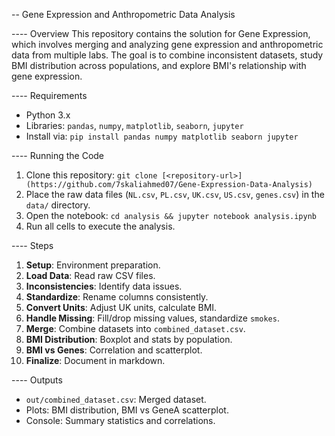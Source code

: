 -- Gene Expression and Anthropometric Data Analysis

---- Overview
This repository contains the solution for Gene Expression, which involves merging and analyzing gene expression and anthropometric data from multiple labs. The goal is to combine inconsistent datasets, study BMI distribution across populations, and explore BMI's relationship with gene expression.


---- Requirements
- Python 3.x
- Libraries: `pandas`, `numpy`, `matplotlib`, `seaborn`, `jupyter`
- Install via: `pip install pandas numpy matplotlib seaborn jupyter`

---- Running the Code
1. Clone this repository: `git clone [<repository-url>](https://github.com/7skaliahmed07/Gene-Expression-Data-Analysis)`
2. Place the raw data files (`NL.csv`, `PL.csv`, `UK.csv`, `US.csv`, `genes.csv`) in the `data/` directory.
3. Open the notebook: `cd analysis && jupyter notebook analysis.ipynb`
4. Run all cells to execute the analysis.

---- Steps
1. **Setup**: Environment preparation.
2. **Load Data**: Read raw CSV files.
3. **Inconsistencies**: Identify data issues.
4. **Standardize**: Rename columns consistently.
5. **Convert Units**: Adjust UK units, calculate BMI.
6. **Handle Missing**: Fill/drop missing values, standardize `smokes`.
7. **Merge**: Combine datasets into `combined_dataset.csv`.
8. **BMI Distribution**: Boxplot and stats by population.
9. **BMI vs Genes**: Correlation and scatterplot.
10. **Finalize**: Document in markdown.

---- Outputs
- `out/combined_dataset.csv`: Merged dataset.
- Plots: BMI distribution, BMI vs GeneA scatterplot.
- Console: Summary statistics and correlations.

